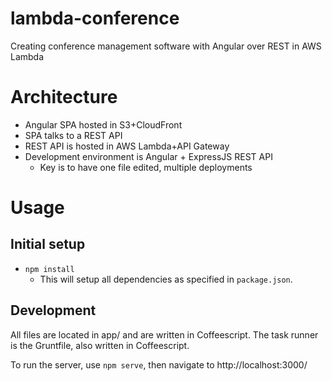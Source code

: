 # lambda-conference

Creating conference management software with Angular over REST in AWS Lambda

# Architecture

* Angular SPA hosted in S3+CloudFront
* SPA talks to a REST API
* REST API is hosted in AWS Lambda+API Gateway
* Development environment is Angular + ExpressJS REST API
  * Key is to have one file edited, multiple deployments

# Usage

## Initial setup

* `npm install`
  * This will setup all dependencies as specified in `package.json`.

## Development

All files are located in app/ and are written in Coffeescript. The task runner
is the Gruntfile, also written in Coffeescript.

To run the server, use `npm serve`, then navigate to http://localhost:3000/
